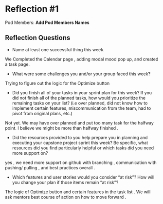 # Reflection #1

Pod Members: **Add Pod Members Names**

## Reflection Questions

* Name at least one successful thing this week.

 We Completed the Calendar page , adding modal mood pop up, and created a task page. 

* What were some challenges you and/or your group faced this week?

 Trying to figure out the logic for the Optimize button 

* Did you finish all of your tasks in your sprint plan for this week? If you did not finish all of the planned tasks, how would you prioritize the remaining tasks on your list?  (i.e over planned, did not know how to implement certain features, miscommunication from the team, had to pivot from original plans, etc.)

 Not yet. We may have over planned and put too many task for the halfway point. I believe we might be more than halfway finished . 

* Did the resources provided to you help prepare you in planning and executing your capstone project sprint this week? Be specific, what resources did you find particularly helpful or which tasks did you need more support on?

 yes , we need more support on github with branching , communication with pushing/ pulling , and best practices overall . 

* Which features and user stories would you consider “at risk”? How will you change your plan if those items remain “at risk”?

 The logic of Optimize button and certain features in the task list . We will ask mentors best course of action on how to move forward . 

